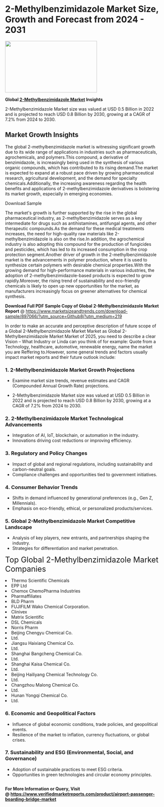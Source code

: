 <H1>2-Methylbenzimidazole Market Size, Growth and Forecast from 2024 - 2031</H1><img class="aligncenter size-medium wp-image-584254" src="https://thirdeyenews.in/wp-content/uploads/2024/09/Global-Market-Research-300x168.jpeg" alt="" width="300" height="168" /><p><strong>Global&nbsp;<a href="https://www.marketsizeandtrends.com/download-sample/897066/?utm_source=Github8j?utm_medium=219">2-Methylbenzimidazole Market</a> Insights</strong></p><p>2-Methylbenzimidazole Market size was valued at USD 0.5 Billion in 2022 and is projected to reach USD 0.8 Billion by 2030, growing at a CAGR of 7.2% from 2024 to 2030.</p><p><h2>Market Growth Insights</h2> The global 2-methylbenzimidazole market is witnessing significant growth due to its wide range of applications in industries such as pharmaceuticals, agrochemicals, and polymers.This compound, a derivative of benzimidazole, is increasingly being used in the synthesis of various organic compounds, which has contributed to its rising demand.The market is expected to expand at a robust pace driven by growing pharmaceutical research, agricultural development, and the demand for specialty chemicals.Additionally, the increasing awareness regarding the health benefits and applications of 2-methylbenzimidazole derivatives is bolstering its market growth, especially in emerging economies.<p>Download Sample</p> The market's growth is further supported by the rise in the global pharmaceutical industry, as 2-methylbenzimidazole serves as a key intermediate for drugs such as antihistamines, antifungal agents, and other therapeutic compounds.As the demand for these medical treatments increases, the need for high-quality raw materials like 2-methylbenzimidazole is also on the rise.In addition, the agrochemical industry is also adopting this compound for the production of fungicides and pesticides, which has led to its increased consumption in the crop protection segment.Another driver of growth in the 2-methylbenzimidazole market is the advancements in polymer production, where it is used to synthesize certain polymers with desirable chemical properties.With the growing demand for high-performance materials in various industries, the adoption of 2-methylbenzimidazole-based products is expected to grow rapidly.Moreover, the rising trend of sustainability and eco-friendly chemicals is likely to open up new opportunities for the market, as manufacturers increasingly focus on greener alternatives for chemical synthesis.<p></p><p><span class=""><strong>Download Full PDF Sample Copy of Global 2-Methylbenzimidazole Market Report</strong> @ <a href="https://www.marketsizeandtrends.com/download-sample/897066/?utm_source=Github8j?utm_medium=219" target="_blank">https://www.marketsizeandtrends.com/download-sample/897066/?utm_source=Github8j?utm_medium=219</a></span></p><p>In order to make an accurate and perceptive description of future scope of a Global&nbsp;2-Methylbenzimidazole Market Market as Global&nbsp;2-Methylbenzimidazole Market Market of 2025, you need to describe a clear Vision &ndash; What Industry or Linda can you think of for example: Quote from a Technology, healthcare, automotive, renewable energy, name the market you are Reffering to.However, some general trends and factors usually impact market reports and their future outlook include:</p><h3>1.&nbsp;<strong>2-Methylbenzimidazole Market Growth Projections</strong></h3><ul><li>Examine market size trends, revenue estimates and CAGR (Compounded Annual Growth Rate) projections.</li><li><p>2-Methylbenzimidazole Market size was valued at USD 0.5 Billion in 2022 and is projected to reach USD 0.8 Billion by 2030, growing at a CAGR of 7.2% from 2024 to 2030.</p></li></ul><h3>2.&nbsp;<strong>2-Methylbenzimidazole Market Technological Advancements</strong></h3><ul><li>Integration of AI, IoT, blockchain, or automation in the industry.</li><li>Innovations driving cost reductions or improving efficiency.</li></ul><h3>3.&nbsp;<strong>Regulatory and Policy Changes</strong></h3><ul><li>Impact of global and regional regulations, including sustainability and carbon-neutral goals.</li><li>Compliance challenges and opportunities tied to government initiatives.</li></ul><h3>4.&nbsp;<strong>Consumer Behavior Trends</strong></h3><ul><li>Shifts in demand influenced by generational preferences (e.g., Gen Z, Millennials).</li><li>Emphasis on eco-friendly, ethical, or personalized products/services.</li></ul><h3>5.&nbsp;<strong>Global 2-Methylbenzimidazole Market Competitive Landscape</strong></h3><ul><li>Analysis of key players, new entrants, and partnerships shaping the industry.</li><li>Strategies for differentiation and market penetration.</li></ul><p data-pm-slice="1 1 []"><span style="color: inherit; font-family: inherit; font-size: 25px;">Top Global 2-Methylbenzimidazole Market Companies</span></p><div class="" data-test-id=""><p><li>Thermo Scientific Chemicals</li><li> EPP Ltd</li><li> Chemox ChemoPharma Industries</li><li> Pharmaffiliates</li><li> BLD Pharm</li><li> FUJIFILM Wako Chemical Corporation.</li><li> Clinivex</li><li> Matrix Scientific</li><li> DSL Chemicals</li><li> Norris Pharm</li><li> Beijing Chengyu Chemical Co.</li><li> Ltd.</li><li> Jiangsu Haixiang Chemical Co.</li><li> Ltd.</li><li> Shanghai Bangcheng Chemical Co.</li><li> Ltd.</li><li> Shanghai Kaisa Chemical Co.</li><li> Ltd.</li><li> Beijing Hailiyang Chemical Technology Co.</li><li> Ltd.</li><li> Changzhou Malong Chemical Co.</li><li> Ltd.</li><li> Hunan Yongqi Chemical Co.</li><li> Ltd.</li></p></div><h3>6.&nbsp;<strong>Economic and Geopolitical Factors</strong></h3><ul><li>Influence of global economic conditions, trade policies, and geopolitical events.</li><li>Resilience of the market to inflation, currency fluctuations, or global crises.</li></ul><h3>7.&nbsp;<strong>Sustainability and ESG (Environmental, Social, and Governance)</strong></h3><ul><li>Adoption of sustainable practices to meet ESG criteria.</li><li>Opportunities in green technologies and circular economy principles.</li></ul><h2><strong style="font-size: 14px;">For More Information or Query, Visit @&nbsp;</strong><a style="background-color: #ffffff; font-size: 14px;" href="https://www.marketsizeandtrends.com/report/2-methylbenzimidazole-market/" target="_blank">https://www.verifiedmarketreports.com/product/airport-passenger-boarding-bridge-market</a></h2>